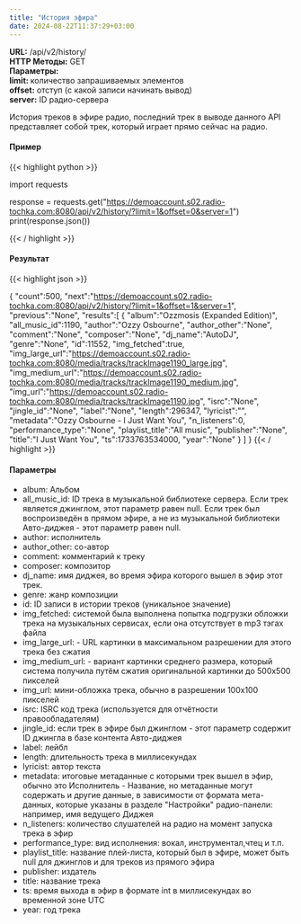 ```yaml
---
title: "История эфира"
date: 2024-08-22T11:37:29+03:00
---
```


<div class="api-block">
<b>URL:</b> /api/v2/history/ <br/>
<b>HTTP Методы:</b> GET <br/>
<b>Параметры:</b> <br/>
<b>limit: </b> количество запрашиваемых элементов<br/>
<b>offset:</b> отступ (с какой записи начинать вывод)<br/>
<b>server:</b> ID радио-сервера<br/>
</div>

История треков в эфире радио, последний трек в выводе данного API представляет собой трек, который играет прямо сейчас на радио.

#### Пример

{{< highlight python  >}}

import requests

response = requests.get("https://demoaccount.s02.radio-tochka.com:8080/api/v2/history/?limit=1&offset=0&server=1")
print(response.json())

{{< / highlight >}}

#### Результат

{{< highlight json  >}}

{
   "count":500,
   "next":"https://demoaccount.s02.radio-tochka.com:8080/api/v2/history/?limit=1&offset=1&server=1",
   "previous":"None",
   "results":[
      {
         "album":"Ozzmosis (Expanded Edition)",
         "all_music_id":1190,
         "author":"Ozzy Osbourne",
         "author_other":"None",
         "comment":"None",
         "composer":"None",
         "dj_name":"AutoDJ",
         "genre":"None",
         "id":11552,
         "img_fetched":true,
         "img_large_url":"https://demoaccount.s02.radio-tochka.com:8080/media/tracks/trackImage1190_large.jpg",
         "img_medium_url":"https://demoaccount.s02.radio-tochka.com:8080/media/tracks/trackImage1190_medium.jpg",
         "img_url":"https://demoaccount.s02.radio-tochka.com:8080/media/tracks/trackImage1190.jpg",
         "isrc":"None",
         "jingle_id":"None",
         "label":"None",
         "length":296347,
         "lyricist":"",
         "metadata":"Ozzy Osbourne - I Just Want You",
         "n_listeners":0,
         "performance_type":"None",
         "playlist_title":"All music",
         "publisher":"None",
         "title":"I Just Want You",
         "ts":1733763534000,
         "year":"None"
      }
   ]
}
{{< / highlight >}}

#### Параметры

- album: Альбом 
- all_music_id: ID трека в музыкальной библиотеке сервера. Если трек является джинглом, этот параметр равен null. Если трек был воспроизведён в прямом эфире, а не из музыкальной библиотеки Авто-диджея - этот параметр равен null.
- author: исполнитель
- author_other: со-автор
- comment: комментарий к треку
- composer: композитор
- dj_name: имя диджея, во время эфира которого вышел в эфир этот трек.
- genre: жанр композиции
- id: ID записи в истории треков (уникальное значение)
- img_fetched: системой была выполнена попытка подгрузки обложки трека на музыкальных сервисах, если она отсутствует в mp3 тэгах файла 
- img_large_url: - URL картинки в максимальном разрешении для этого трека без сжатия
- img_medium_url: - вариант картинки среднего размера, который система получила путём сжатия оригинальной картинки до 500х500 пикселей
- img_url: мини-обложка трека, обычно в разрешении 100х100 пикселей
- isrc: ISRC код трека (используется для отчётности правообладателям)
- jingle_id: если трек в эфире был джинглом - этот параметр содержит ID джингла в базе контента Авто-диджея
- label: лейбл
- length: длительность трека в миллисекундах
- lyricist: автор текста
- metadata: итоговые метаданные с которыми трек вышел в эфир, обычно это Исполнитель - Название, но метаданные могут содержать и другие  данные, в зависимости от формата мета-данных, которые указаны в разделе "Настройки" радио-панели: например, имя ведущего Диджея
- n_listeners: количество слушателей на радио на момент запуска трека в эфир
- performance_type: вид исполнения: вокал, инструментал,чтец и т.п.
- playlist_title: название плей-листа, который был в эфире, может быть null для джинглов и для треков из прямого эфира
- publisher: издатель
- title: название трека
- ts: время выхода в эфир в формате int в миллисекундах во временной зоне UTC
- year: год трека